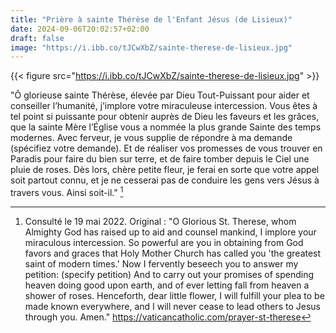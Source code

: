 ```yaml
---
title: "Prière à sainte Thérèse de l'Enfant Jésus (de Lisieux)"
date: 2024-09-06T20:02:57+02:00
draft: false
image: "https://i.ibb.co/tJCwXbZ/sainte-therese-de-lisieux.jpg"
---
```


{{< figure src="https://i.ibb.co/tJCwXbZ/sainte-therese-de-lisieux.jpg" >}}

"Ô glorieuse sainte Thérèse, élevée par Dieu Tout-Puissant pour aider et conseiller l’humanité, j’implore votre miraculeuse intercession. Vous êtes à tel point si puissante pour obtenir auprès de Dieu les faveurs et les grâces, que la sainte Mère l’Église vous a nommée la plus grande Sainte des temps modernes. Avec ferveur, je vous supplie de répondre à ma demande (spécifiez votre demande). Et de réaliser vos promesses de vous trouver en Paradis pour faire du bien sur terre, et de faire tomber depuis le Ciel une pluie de roses. Dès lors, chère petite fleur, je ferai en sorte que votre appel soit partout connu, et je ne cesserai pas de conduire les gens vers Jésus à travers vous. Ainsi soit-il." [^1]

[^1]: Consulté le 19 mai 2022. Original : "O Glorious St. Therese, whom Almighty God has raised up to aid and counsel mankind, I implore your miraculous intercession. So powerful are you in obtaining from God favors and graces that Holy Mother Church has called you 'the greatest saint of modern times.' Now I fervently beseech you to answer my petition: (specify petition) And to carry out your promises of spending heaven doing good upon earth, and of ever letting fall from heaven a shower of roses. Henceforth, dear little flower, I will fulfill your plea to be made known everywhere, and I will never cease to lead others to Jesus through you. Amen." https://vaticancatholic.com/prayer-st-therese

